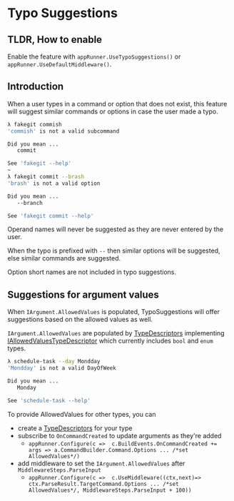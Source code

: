 # Typo Suggestions

## TLDR, How to enable 
Enable the feature with `appRunner.UseTypoSuggestions()` or `appRunner.UseDefaultMiddleware()`.

## Introduction
When a user types in a command or option that does not exist, this feature will suggest similar commands or options in case the user made a typo.

``` bash
λ fakegit commish
'commish' is not a valid subcommand

Did you mean ...
   commit

See 'fakegit --help'
~
λ fakegit commit --brash
'brash' is not a valid option

Did you mean ...
   --branch

See 'fakegit commit --help'
```

Operand names will never be suggested as they are never entered by the user.

When the typo is prefixed with `--` then similar options will be suggested, else similar commands are suggested.

Option short names are not included in typo suggestions.

## Suggestions for argument values

When `IArgument.AllowedValues` is populated, TypoSuggestions will offer suggestions based on the allowed values as well.

`IArgument.AllowedValues` are populated by [TypeDescriptors](../Arguments/argument-types.md#type-descriptors) implementing [IAllowedValuesTypeDescriptor](https://github.com/bilal-fazlani/commanddotnet/blob/master/CommandDotNet/TypeDescriptors/IAllowedValuesTypeDescriptor.cs) which currently includes `bool` and `enum` types.

``` bash
λ schedule-task --day Mondday
'Mondday' is not a valid DayOfWeek

Did you mean ...
   Monday

See 'schedule-task --help'
```

To provide AllowedValues for other types, you can 

* create a [TypeDescriptors](../Arguments/argument-types.md#type-descriptors) for your type
* subscribe to `OnCommandCreated` to update arguments as they're added
    * `appRunner.Configure(c =>  c.BuildEvents.OnCommandCreated += args => a.CommandBuilder.Command.Options ... /*set AllowedValues*/)` 
* add middleware to set the `IArgument.AllowedValues` after `MiddlewareSteps.ParseInput`
    * `appRunner.Configure(c =>  c.UseMiddleware((ctx,next)=> ctx.ParseResult.TargetCommand.Options ... /*set AllowedValues*/, MiddlewareSteps.ParseInput + 100))` 

